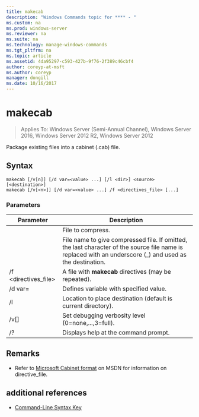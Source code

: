 ```yaml
---
title: makecab
description: "Windows Commands topic for **** - "
ms.custom: na
ms.prod: windows-server
ms.reviewer: na
ms.suite: na
ms.technology: manage-windows-commands
ms.tgt_pltfrm: na
ms.topic: article
ms.assetid: 4da95297-c593-427b-9f76-2f389c46cbf4
author: coreyp-at-msft
ms.author: coreyp
manager: dongill
ms.date: 10/16/2017
---
```

# makecab

>Applies To: Windows Server (Semi-Annual Channel), Windows Server 2016, Windows Server 2012 R2, Windows Server 2012

Package existing files into a cabinet (.cab) file.
## Syntax
```
makecab [/v[n]] [/d var=<value> ...] [/l <dir>] <source> [<destination>]
makecab [/v[<n>]] [/d var=<value> ...] /f <directives_file> [...]
```
### Parameters

|      Parameter       |                                                                        Description                                                                        |
|----------------------|-----------------------------------------------------------------------------------------------------------------------------------------------------------|
|       <source>       |                                                                     File to compress.                                                                     |
|    <destination>     | File name to give compressed file. If omitted, the last character of the source file name is replaced with an underscore (_) and used as the destination. |
| /f <directives_file> |                                                   A file with **makecab** directives (may be repeated).                                                   |
|    /d var=<value>    |                                                          Defines variable with specified value.                                                           |
|       /l <dir>       |                                               Location to place destination (default is current directory).                                               |
|       /v[<n>]        |                                                    Set debugging verbosity level (0=none,...,3=full).                                                     |
|          /?          |                                                           Displays help at the command prompt.                                                            |

## Remarks
-   Refer to [Microsoft Cabinet format](https://go.microsoft.com/fwlink/?LinkId=226852) on MSDN for information on directive_file.

## additional references
-   [Command-Line Syntax Key](command-line-syntax-key.md)


